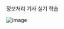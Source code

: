 정보처리 기사 실기 학습

![image](https://user-images.githubusercontent.com/101550112/233770734-a6d92b05-27ed-40b6-b873-09f4cde1267b.png)
